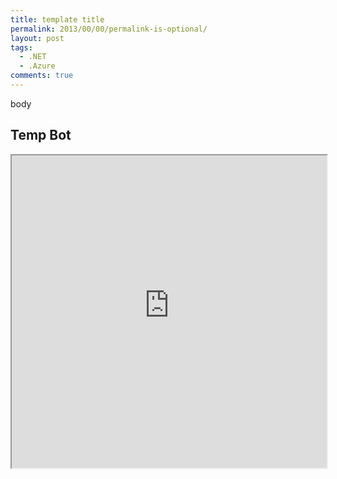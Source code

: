 ```yaml
---
title: template title
permalink: 2013/00/00/permalink-is-optional/
layout: post
tags:
  - .NET
  - .Azure
comments: true
---
```


body

## Temp Bot

<iframe src='https://webchat.botframework.com/embed/rex-dev-bot?s=3SnRLwsoneo.DR_IVOP96j7rN7QaaKb_q9LYgBIMkMoYWuwDVok3mnM'  style='min-width: 400px; width: 100%; min-height: 500px;'></iframe>

